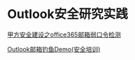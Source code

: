 # Outlook安全研究实践

[甲方安全建设之office365邮箱弱口令检测](brute/README.md)

[Outlook邮箱钓鱼Demo(安全培训)](fish/README.md)

